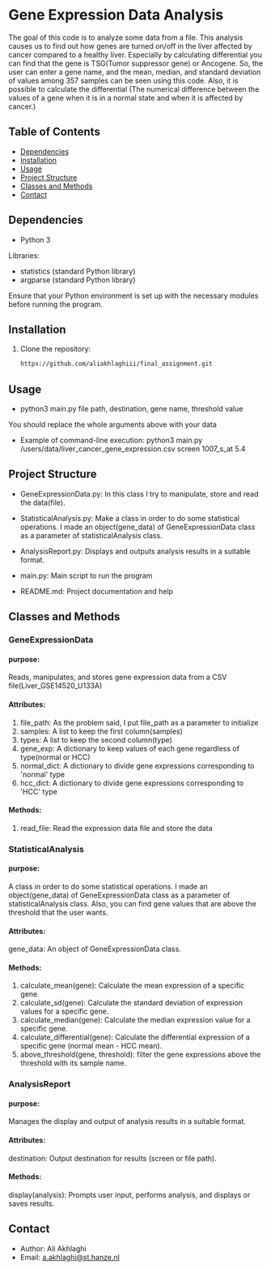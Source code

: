 # Gene Expression Data Analysis

The goal of this code is to analyze some data from a file. This analysis causes us to find out how genes are
turned on/off in the liver affected by cancer compared to a healthy liver. Especially by calculating differential you can find that the gene is TSG(Tumor suppressor gene) or Ancogene. So, the user can enter a gene name, and the mean, median, and standard deviation of values among 357 samples can be seen using this code. Also, it is possible to calculate the differential (The numerical difference between the values of a gene when it is in a normal state and
when it is affected by cancer.)
## Table of Contents
- [Dependencies](#dependencies)
- [Installation](#installation)
- [Usage](#usage)
- [Project Structure](#project-structure)
- [Classes and Methods](#classes-and-methods)
- [Contact](#contact)
## Dependencies
- Python 3

Libraries:
* statistics (standard Python library)
* argparse (standard Python library)

Ensure that your Python environment is set up with the necessary modules before running the program.

## Installation

1. Clone the repository:
   ```bash
   https://github.com/aliakhlaghiii/final_assignment.git
## Usage
- python3 main.py file path, destination, gene name, threshold value

You should replace the whole arguments above with your data

- Example of command-line execution:
  python3 main.py /users/data/liver_cancer_gene_expression.csv screen 1007_s_at 5.4
## Project Structure

- GeneExpressionData.py:
In this class I try to manipulate, store and read the data(file).

- StatisticalAnalysis.py:
Make a class in order to do some statistical operations. I made an object(gene_data) of GeneExpressionData class as
a parameter of statisticalAnalysis class.
- AnalysisReport.py:
Displays and outputs analysis results in a suitable format.
- main.py:
Main script to run the program
- README.md:
Project documentation and help
## Classes and Methods
### GeneExpressionData 
#### purpose:
Reads, manipulates, and stores gene expression data from a CSV file(Liver_GSE14520_U133A)
#### Attributes:
1. file_path: As the problem said, I put file_path as a parameter to initialize
2. samples: A list to keep the first column(samples)
3. types: A list to keep the second column(type)
4. gene_exp: A dictionary to keep values of each gene regardless of type(normal or HCC)
5. normal_dict: A dictionary to divide gene expressions corresponding to 'normal' type
6. hcc_dict: A dictionary to divide gene expressions corresponding to 'HCC' type
#### Methods:
1. read_file: Read the expression data file and store the data

### StatisticalAnalysis 
#### purpose:
A class in order to do some statistical operations. I made an object(gene_data) of GeneExpressionData class as
a parameter of statisticalAnalysis class. Also, you can find gene values that are above the threshold that the user wants.
#### Attributes:
gene_data: An object of GeneExpressionData class.
#### Methods:
1. calculate_mean(gene): Calculate the mean expression of a specific gene.
2. calculate_sd(gene): Calculate the standard deviation of expression values for a specific gene.
3. calculate_median(gene): Calculate the median expression value for a specific gene.
4. calculate_differential(gene): Calculate the differential expression of a specific gene (normal mean - HCC mean).
5. above_threshold(gene, threshold): filter the gene expressions above the threshold with its sample name.
### AnalysisReport
#### purpose:
Manages the display and output of analysis results in a suitable format.

#### Attributes:
destination: Output destination for results (screen or file path).
#### Methods:
display(analysis): Prompts user input, performs analysis, and displays or saves results.

## Contact
- Author: Ali Akhlaghi
- Email: a.akhlaghi@st.hanze.nl
